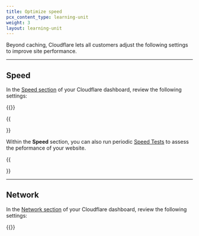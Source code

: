 ```yaml
---
title: Optimize speed
pcx_content_type: learning-unit
weight: 3
layout: learning-unit
---
```


Beyond caching, Cloudflare lets all customers adjust the following settings to improve site performance.

---

## Speed

In the [Speed section](https://dash.cloudflare.com/?to=/:account/:zone/speed/optimization) of your Cloudflare dashboard, review the following settings:

{{<feature-list-by-plan id="speed" plan="free">}}

{{<Aside type="note">}}

Within the **Speed** section, you can also run periodic [Speed Tests](/fundamentals/speed/speed-test/) to assess the peformance of your website.

{{</Aside>}}

---

## Network

In the [Network section](https://dash.cloudflare.com/?to=/:account/:zone/network) of your Cloudflare dashboard, review the following settings:

{{<feature-list-by-plan id="network" plan="free">}}